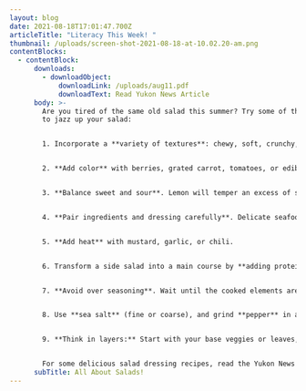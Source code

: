 ```yaml
---
layout: blog
date: 2021-08-18T17:01:47.700Z
articleTitle: "Literacy This Week! "
thumbnail: /uploads/screen-shot-2021-08-18-at-10.02.20-am.png
contentBlocks:
  - contentBlock:
      downloads:
        - downloadObject:
            downloadLink: /uploads/aug11.pdf
            downloadText: Read Yukon News Article
      body: >-
        Are you tired of the same old salad this summer? Try some of these tips
        to jazz up your salad:


        1. Incorporate a **variety of textures**: chewy, soft, crunchy, wet, and dry.  


        2. **Add color** with berries, grated carrot, tomatoes, or edible flowers.                                      


        3. **Balance sweet and sour**. Lemon will temper an excess of salt or sugar, while sweet ingredients like maple syrup will calm too much acid.                                                                 


        4. **Pair ingredients and dressing carefully**. Delicate seafood might not work with a lot of heavy spice.                                                                                                                                      


        5. **Add heat** with mustard, garlic, or chili.                                                                                     


        6. Transform a side salad into a main course by **adding protein, carbohydrates, and fat**.  


        7. **Avoid over seasoning**. Wait until the cooked elements are prepared, the dressing made, and the veggies tossed before you add salt and pepper to taste.                                             


        8. Use **sea salt** (fine or coarse), and grind **pepper** in a mill for best flavor.                               


        9. **Think in layers:** Start with your base veggies or leaves, then add a layer of dressing, a layer of crunch (try seeds or nuts), a layer of “bite” (such as cheese, chili, or pickles), followed by another layer of veggies or leaves, and so on. This way you don’t have all the best bits at the top.


        For some delicious salad dressing recipes, read the Yukon News Article below!
      subTitle: All About Salads!
---
```


